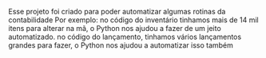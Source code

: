 Esse projeto foi criado para poder automatizar algumas rotinas da contabilidade
Por exemplo: no código do inventário tinhamos mais de 14 mil itens para alterar na mã, o Python nos ajudou a fazer de um jeito automatizado.
no código do lançamento, tinhamos vários lançamentos grandes para fazer, o Python nos ajudou a automatizar isso também
